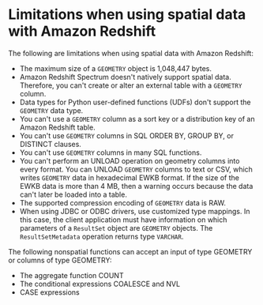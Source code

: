 # Limitations when using spatial data with Amazon Redshift<a name="spatial-limitations"></a>

The following are limitations when using spatial data with Amazon Redshift: 
+ The maximum size of a `GEOMETRY` object is 1,048,447 bytes\. 
+ Amazon Redshift Spectrum doesn't natively support spatial data\. Therefore, you can't create or alter an external table with a `GEOMETRY` column\. 
+ Data types for Python user\-defined functions \(UDFs\) don't support the `GEOMETRY` data type\. 
+ You can't use a `GEOMETRY` column as a sort key or a distribution key of an Amazon Redshift table\. 
+ You can't use `GEOMETRY` columns in SQL ORDER BY, GROUP BY, or DISTINCT clauses\. 
+ You can't use `GEOMETRY` columns in many SQL functions\. 
+ You can't perform an UNLOAD operation on geometry columns into every format\. You can UNLOAD `GEOMETRY` columns to text or CSV, which writes `GEOMETRY` data in hexadecimal EWKB format\. If the size of the EWKB data is more than 4 MB, then a warning occurs because the data can't later be loaded into a table\. 
+ The supported compression encoding of `GEOMETRY` data is RAW\. 
+ When using JDBC or ODBC drivers, use customized type mappings\. In this case, the client application must have information on which parameters of a `ResultSet` object are `GEOMETRY` objects\. The `ResultSetMetadata` operation returns type `VARCHAR`\. 

The following nonspatial functions can accept an input of type GEOMETRY or columns of type GEOMETRY:
+ The aggregate function COUNT
+ The conditional expressions COALESCE and NVL
+ CASE expressions